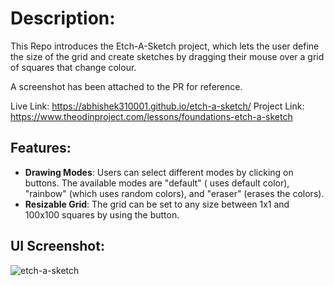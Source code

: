# Description:
This Repo introduces the Etch-A-Sketch project, which lets the user define the size of the grid and create sketches by dragging their mouse over a grid of squares that change colour.

A screenshot has been attached to the PR for reference.

Live Link: https://abhishek310001.github.io/etch-a-sketch/
Project Link: https://www.theodinproject.com/lessons/foundations-etch-a-sketch

## Features:

- **Drawing Modes**: Users can select different modes by clicking on buttons. The available modes are "default" ( uses default color), "rainbow" (which uses random colors), and "eraser" (erases the colors).
- **Resizable Grid**: The grid can be set to any size between 1x1 and 100x100 squares by using the button.

## UI Screenshot:
![etch-a-sketch](https://user-images.githubusercontent.com/128154648/228524724-a5b413d9-d25d-4f12-8a49-41787abc1818.png)
